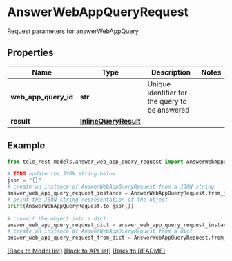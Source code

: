 # AnswerWebAppQueryRequest

Request parameters for answerWebAppQuery

## Properties

Name | Type | Description | Notes
------------ | ------------- | ------------- | -------------
**web_app_query_id** | **str** | Unique identifier for the query to be answered | 
**result** | [**InlineQueryResult**](InlineQueryResult.md) |  | 

## Example

```python
from tele_rest.models.answer_web_app_query_request import AnswerWebAppQueryRequest

# TODO update the JSON string below
json = "{}"
# create an instance of AnswerWebAppQueryRequest from a JSON string
answer_web_app_query_request_instance = AnswerWebAppQueryRequest.from_json(json)
# print the JSON string representation of the object
print(AnswerWebAppQueryRequest.to_json())

# convert the object into a dict
answer_web_app_query_request_dict = answer_web_app_query_request_instance.to_dict()
# create an instance of AnswerWebAppQueryRequest from a dict
answer_web_app_query_request_from_dict = AnswerWebAppQueryRequest.from_dict(answer_web_app_query_request_dict)
```
[[Back to Model list]](../README.md#documentation-for-models) [[Back to API list]](../README.md#documentation-for-api-endpoints) [[Back to README]](../README.md)


